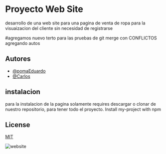 
# Proyecto Web Site

desarrollo de una web site para una pagina de venta de ropa para la visuaizacion del cliente sin necesidad de registrarse

#agregamos nuevo terto para las pruebas de git merge con CONFLICTOS agregando autos

## Autores

- [@pomaEduardo](https://www.github.com/octokatherine)
- [@Carlos](https://www.github.com/octokatherine)


## instalacion

para la instalacion de la pagina  solamente requires descargar o clonar de nuestro repositorio, para tener todo el proyecto.
Install my-project with npm


    
## License

[MIT](https://choosealicense.com/licenses/mit/)



![website](https://images-wixmp-530a50041672c69d335ba4cf.wixmp.com/templates/image/9068c4b31e8394dbfe11bdd6cc24f92f2574a195907aabf5f7c428b29588e796.jpg)

